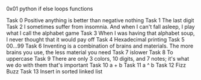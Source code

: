 0x01 python if else loops functions

Task 0 Positive anything is better than negative nothing
Task 1 The last digit
Task 2 I sometimes suffer from insomnia. And when I can't fall asleep, I play what I call the alphabet game
Task 3 When I was having that alphabet soup, I never thought that it would pay off
Task 4 Hexadecimal printing
Task 5 00...99
Task 6 Inventing is a combination of brains and materials. The more brains you use, the less material you need
Task 7 islower
Task 8 To uppercase
Task 9 There are only 3 colors, 10 digits, and 7 notes; it's what we do with them that's important
Task 10 a + b
Task 11 a ^ b
Task 12 Fizz Buzz
Task 13 Insert in sorted linked list
